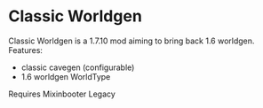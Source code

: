 # Classic Worldgen

Classic Worldgen is a 1.7.10 mod aiming to bring back 1.6 worldgen.
Features:
- classic cavegen (configurable)
- 1.6 worldgen WorldType

Requires Mixinbooter Legacy